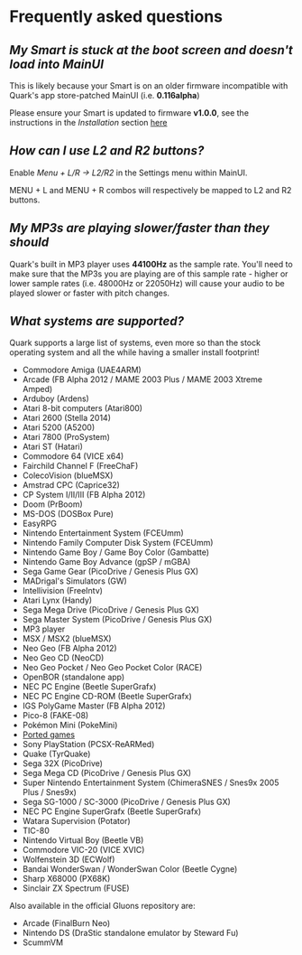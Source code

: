 # Frequently asked questions

## *My Smart is stuck at the boot screen and doesn't load into MainUI*

This is likely because your Smart is on an older firmware incompatible with Quark's app store-patched MainUI (i.e. **0.116alpha**)

Please ensure your Smart is updated to firmware **v1.0.0**, see the instructions in the *Installation* section [here](../getting-started/index.md)

## *How can I use L2 and R2 buttons?*

Enable *Menu + L/R -> L2/R2* in the Settings menu within MainUI.

MENU + L and MENU + R combos will respectively be mapped to L2 and R2 buttons.

## *My MP3s are playing slower/faster than they should*

Quark's built in MP3 player uses **44100Hz** as the sample rate. You'll need to make sure that the MP3s you are playing are of this sample rate - higher or lower sample rates (i.e. 48000Hz or 22050Hz) will cause your audio to be played slower or faster with pitch changes.

## *What systems are supported?*

Quark supports a large list of systems, even more so than the stock operating system and all the while having a smaller install footprint!

* Commodore Amiga (UAE4ARM)
* Arcade (FB Alpha 2012 / MAME 2003 Plus / MAME 2003 Xtreme Amped)
* Arduboy (Ardens)
* Atari 8-bit computers (Atari800)
* Atari 2600 (Stella 2014)
* Atari 5200 (A5200)
* Atari 7800 (ProSystem)
* Atari ST (Hatari)
* Commodore 64 (VICE x64)
* Fairchild Channel F (FreeChaF)
* ColecoVision (blueMSX)
* Amstrad CPC (Caprice32)
* CP System I/II/III (FB Alpha 2012)
* Doom (PrBoom)
* MS-DOS (DOSBox Pure)
* EasyRPG
* Nintendo Entertainment System (FCEUmm)
* Nintendo Family Computer Disk System (FCEUmm)
* Nintendo Game Boy / Game Boy Color (Gambatte)
* Nintendo Game Boy Advance (gpSP / mGBA)
* Sega Game Gear (PicoDrive / Genesis Plus GX)
* MADrigal's Simulators (GW)
* Intellivision (FreeIntv)
* Atari Lynx (Handy)
* Sega Mega Drive (PicoDrive / Genesis Plus GX)
* Sega Master System (PicoDrive / Genesis Plus GX)
* MP3 player
* MSX / MSX2 (blueMSX)
* Neo Geo (FB Alpha 2012)
* Neo Geo CD (NeoCD)
* Neo Geo Pocket / Neo Geo Pocket Color (RACE)
* OpenBOR (standalone app)
* NEC PC Engine (Beetle SuperGrafx)
* NEC PC Engine CD-ROM (Beetle SuperGrafx)
* IGS PolyGame Master (FB Alpha 2012)
* Pico-8 (FAKE-08)
* Pokémon Mini (PokeMini)
* [Ported games](https://github.com/cobaltgit/Quark-Gluons/releases/tag/ports)
* Sony PlayStation (PCSX-ReARMed)
* Quake (TyrQuake)
* Sega 32X (PicoDrive)
* Sega Mega CD (PicoDrive / Genesis Plus GX)
* Super Nintendo Entertainment System (ChimeraSNES / Snes9x 2005 Plus / Snes9x)
* Sega SG-1000 / SC-3000 (PicoDrive / Genesis Plus GX)
* NEC PC Engine SuperGrafx (Beetle SuperGrafx)
* Watara Supervision (Potator)
* TIC-80
* Nintendo Virtual Boy (Beetle VB)
* Commodore VIC-20 (VICE XVIC)
* Wolfenstein 3D (ECWolf)
* Bandai WonderSwan / WonderSwan Color (Beetle Cygne)
* Sharp X68000 (PX68K)
* Sinclair ZX Spectrum (FUSE)

Also available in the official Gluons repository are:

* Arcade (FinalBurn Neo)
* Nintendo DS (DraStic standalone emulator by Steward Fu)
* ScummVM